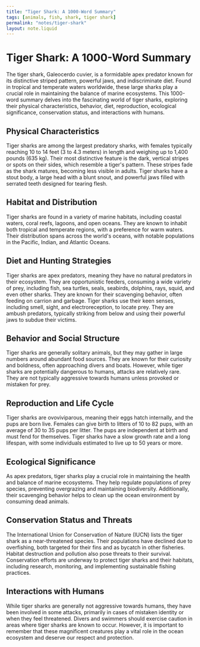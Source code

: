 ```yaml
---
title: "Tiger Shark: A 1000-Word Summary"
tags: [animals, fish, shark, tiger shark]
permalink: "notes/tiger-shark"
layout: note.liquid
---
```


# Tiger Shark: A 1000-Word Summary

The tiger shark, Galeocerdo cuvier, is a formidable apex predator known for its distinctive striped pattern, powerful jaws, and indiscriminate diet. Found in tropical and temperate waters worldwide, these large sharks play a crucial role in maintaining the balance of marine ecosystems. This 1000-word summary delves into the fascinating world of tiger sharks, exploring their physical characteristics, behavior, diet, reproduction, ecological significance, conservation status, and interactions with humans.

## Physical Characteristics

Tiger sharks are among the largest predatory sharks, with females typically reaching 10 to 14 feet (3 to 4.3 meters) in length and weighing up to 1,400 pounds (635 kg). Their most distinctive feature is the dark, vertical stripes or spots on their sides, which resemble a tiger's pattern. These stripes fade as the shark matures, becoming less visible in adults. Tiger sharks have a stout body, a large head with a blunt snout, and powerful jaws filled with serrated teeth designed for tearing flesh.

## Habitat and Distribution

Tiger sharks are found in a variety of marine habitats, including coastal waters, coral reefs, lagoons, and open oceans. They are known to inhabit both tropical and temperate regions, with a preference for warm waters. Their distribution spans across the world's oceans, with notable populations in the Pacific, Indian, and Atlantic Oceans.

## Diet and Hunting Strategies

Tiger sharks are apex predators, meaning they have no natural predators in their ecosystem. They are opportunistic feeders, consuming a wide variety of prey, including fish, sea turtles, seals, seabirds, dolphins, rays, squid, and even other sharks. They are known for their scavenging behavior, often feeding on carrion and garbage. Tiger sharks use their keen senses, including smell, sight, and electroreception, to locate prey. They are ambush predators, typically striking from below and using their powerful jaws to subdue their victims.

## Behavior and Social Structure

Tiger sharks are generally solitary animals, but they may gather in large numbers around abundant food sources. They are known for their curiosity and boldness, often approaching divers and boats. However, while tiger sharks are potentially dangerous to humans, attacks are relatively rare. They are not typically aggressive towards humans unless provoked or mistaken for prey.

## Reproduction and Life Cycle

Tiger sharks are ovoviviparous, meaning their eggs hatch internally, and the pups are born live. Females can give birth to litters of 10 to 82 pups, with an average of 30 to 35 pups per litter. The pups are independent at birth and must fend for themselves. Tiger sharks have a slow growth rate and a long lifespan, with some individuals estimated to live up to 50 years or more.

## Ecological Significance

As apex predators, tiger sharks play a crucial role in maintaining the health and balance of marine ecosystems. They help regulate populations of prey species, preventing overgrazing and maintaining biodiversity. Additionally, their scavenging behavior helps to clean up the ocean environment by consuming dead animals.

## Conservation Status and Threats

The International Union for Conservation of Nature (IUCN) lists the tiger shark as a near-threatened species. Their populations have declined due to overfishing, both targeted for their fins and as bycatch in other fisheries. Habitat destruction and pollution also pose threats to their survival. Conservation efforts are underway to protect tiger sharks and their habitats, including research, monitoring, and implementing sustainable fishing practices.

## Interactions with Humans

While tiger sharks are generally not aggressive towards humans, they have been involved in some attacks, primarily in cases of mistaken identity or when they feel threatened. Divers and swimmers should exercise caution in areas where tiger sharks are known to occur. However, it is important to remember that these magnificent creatures play a vital role in the ocean ecosystem and deserve our respect and protection.

